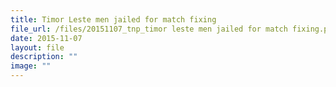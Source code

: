 ```yaml
---
title: Timor Leste men jailed for match fixing
file_url: /files/20151107_tnp_timor leste men jailed for match fixing.pdf
date: 2015-11-07
layout: file
description: ""
image: ""
---
```

